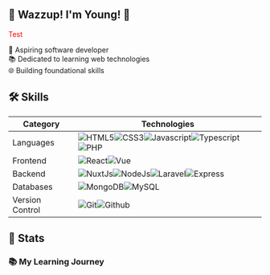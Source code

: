 ## 🚀 Wazzup! I'm Young! 🗿

<div style="color:red">
Test
</div>

🗿 Aspiring software developer <br>
📚 Dedicated to learning web technologies <br>
🌐 Building foundational skills


## 🛠️ Skills

| Category | Technologies | 
| - | - | 
| Languages | ![HTML5](https://img.shields.io/badge/HTML5-E34F26.svg?style=for-the-badge&logo=HTML5&logoColor=white)![CSS3](https://img.shields.io/badge/CSS3-1572B6.svg?style=for-the-badge&logo=CSS3&logoColor=white)![Javascript](https://img.shields.io/badge/JavaScript-F7DF1E.svg?style=for-the-badge&logo=JavaScript&logoColor=black)![Typescript](https://img.shields.io/badge/TypeScript-3178C6.svg?style=for-the-badge&logo=TypeScript&logoColor=white)![PHP](https://img.shields.io/badge/PHP-777BB4.svg?style=for-the-badge&logo=PHP&logoColor=white)  | 
| Frontend | ![React](https://img.shields.io/badge/React-61DAFB.svg?style=for-the-badge&logo=React&logoColor=black)![Vue](https://img.shields.io/badge/Vue.js-4FC08D.svg?style=for-the-badge&logo=vuedotjs&logoColor=white) | 
| Backend | ![NuxtJs](https://img.shields.io/badge/Nuxt.js-00DC82.svg?style=for-the-badge&logo=nuxtdotjs&logoColor=white)![NodeJs](https://img.shields.io/badge/Node.js-339933.svg?style=for-the-badge&logo=nodedotjs&logoColor=white)![Laravel](https://img.shields.io/badge/Laravel-FF2D20.svg?style=for-the-badge&logo=Laravel&logoColor=white)![Express](https://img.shields.io/badge/Express-000000.svg?style=for-the-badge&logo=Express&logoColor=white) |
| Databases | ![MongoDB](https://img.shields.io/badge/MongoDB-47A248.svg?style=for-the-badge&logo=MongoDB&logoColor=white)![MySQL](https://img.shields.io/badge/MySQL-4479A1.svg?style=for-the-badge&logo=MySQL&logoColor=white) |
| Version Control | ![Git](https://img.shields.io/badge/Git-F05032.svg?style=for-the-badge&logo=Git&logoColor=white)![Github](https://img.shields.io/badge/GitHub-181717.svg?style=for-the-badge&logo=GitHub&logoColor=white) |


## 🗿 Stats



### 📚 My Learning Journey

